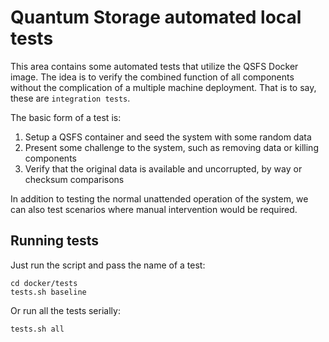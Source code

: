 # Quantum Storage automated local tests

This area contains some automated tests that utilize the QSFS Docker image. The idea is to verify the combined function of all components without the complication of a multiple machine deployment. That is to say, these are `integration tests`.

The basic form of a test is:

1. Setup a QSFS container and seed the system with some random data
2. Present some challenge to the system, such as removing data or killing components
3. Verify that the original data is available and uncorrupted, by way or checksum comparisons

In addition to testing the normal unattended operation of the system, we can also test scenarios where manual intervention would be required.

## Running tests

Just run the script and pass the name of a test:

```
cd docker/tests
tests.sh baseline
```

Or run all the tests serially:

```
tests.sh all
```
